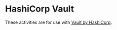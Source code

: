 <h1>HashiCorp Vault</h1>
These activities are for use with <a href="https://www.vaultproject.io/">Vault by HashiCorp</a>.

